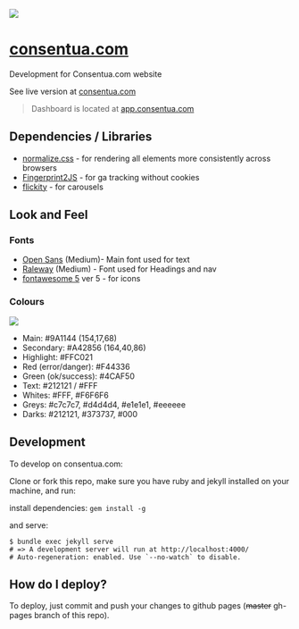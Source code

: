 ![](http://consentua.com/imgs/logo/consentua-logo-colour.png)
# [consentua.com](http://consentua.com/)
Development for Consentua.com website

See live version at [consentua.com](http://consentua.com/)

> Dashboard is located at [app.consentua.com](https://app.consentua.com/)

## Dependencies / Libraries

* [normalize.css](https://necolas.github.io/normalize.css/) - for rendering all elements more consistently across browsers
* [Fingerprint2JS](http://scrollmagic.io/) - for ga tracking without cookies
* [flickity](https://flickity.metafizzy.co) - for carousels

## Look and Feel

### Fonts

* [Open Sans](https://fonts.google.com/selection?selection.family=Open+Sans|Raleway) (Medium)- Main font used for text
* [Raleway](https://fonts.google.com/selection?selection.family=Open+Sans|Raleway) (Medium) - Font used for Headings and nav
* [fontawesome 5](http://fontawesome.com/) ver 5 - for icons

### Colours


![](https://coolors.co/export/png/212121-7f0e38-9a1144-e1e1e1-FFC021)

* Main: #9A1144 (154,17,68)
* Secondary: #A42856 (164,40,86)
* Highlight: #FFC021
* Red (error/danger): #F44336
* Green (ok/success): #4CAF50
* Text: #212121 / #FFF
* Whites: #FFF, #F6F6F6
* Greys: #c7c7c7, #d4d4d4, #e1e1e1, #eeeeee
* Darks: #212121, #373737, #000

## Development

To develop on consentua.com:

Clone or fork this repo,
make sure you have ruby and jekyll installed on your machine, and run:

install dependencies:
` gem install -g `

and serve: 
```
$ bundle exec jekyll serve
# => A development server will run at http://localhost:4000/
# Auto-regeneration: enabled. Use `--no-watch` to disable.
```

## How do I deploy?

To deploy, just commit and push your changes to github pages (~~master~~ gh-pages branch of this repo).
